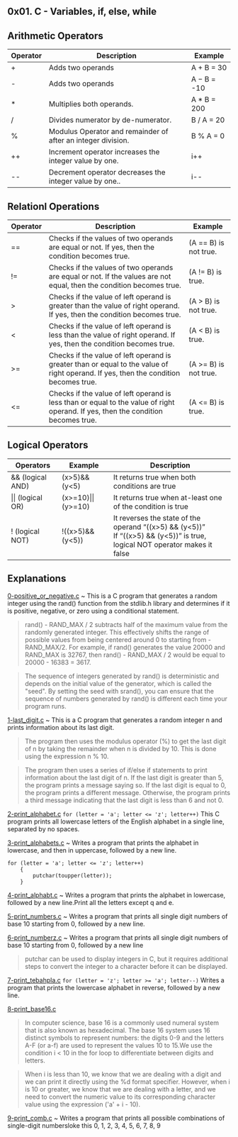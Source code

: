 ## 0x01. C - Variables, if, else, while

## Arithmetic Operators
| Operator | Description | Example |
| --------------- | --------------- | --------------- |
| + | Adds two operands | A + B = 30 |
| - | Adds two operands |  A − B = -10 |
| * | Multiplies both operands. |  A * B = 200 |
| / | Divides numerator by de-numerator. | B / A = 20 |
| % | Modulus Operator and remainder of after an integer division. | B % A = 0 |
| ++ | Increment operator increases the integer value by one. | i++ |
| -- | Decrement operator decreases the integer value by one.. |i-- |

## Relationl Operations
| Operator	| Description	| Example |
| --------------- | --------------- | --------------- |
| ==	| Checks if the values of two operands are equal or not. If yes, then the condition becomes true.	| (A == B) is not true. |
| != | Checks if the values of two operands are equal or not. If the values are not equal, then the condition becomes true.	| (A != B) is true. |
| > | Checks if the value of left operand is greater than the value of right operand. If yes, then the condition becomes true. |	(A > B) is not true. |
| <	| Checks if the value of left operand is less than the value of right operand. If yes, then the condition becomes true. |	(A < B) is true. |
| >= | Checks if the value of left operand is greater than or equal to the value of right operand. If yes, then the condition becomes true.	| (A >= B) is not true. |
| <= | Checks if the value of left operand is less than or equal to the value of right operand. If yes, then the condition becomes true.	| (A <= B) is true. |

## Logical Operators
| Operators | Example | Description |
| --------------- | --------------- | --------------- |
| && (logical AND) | (x>5)&&(y<5) | It returns true when both conditions are true |
| \|\| (logical OR) | (x>=10)\|\|(y>=10) | It returns true when at-least one of the condition is true |
| ! (logical NOT) | !((x>5)&&(y<5)) | It reverses the state of the operand “((x>5) && (y<5))” <br> If “((x>5) && (y<5))” is true, logical NOT operator makes it false |

## Explanations 
[0-positive_or_negative.c](https://github.com/Darryl-Mbae/alx-low_level_programming/blob/master/0x01-variables_if_else_while/0-positive_or_negative.c) ~ This is a C program that generates a random integer using the rand() function from the stdlib.h library and determines if it is positive, negative, or zero using a conditional statement.
> rand() - RAND_MAX / 2 subtracts half of the maximum value from the randomly generated integer. This effectively shifts the range of possible values from being centered around 0 to starting from -RAND_MAX/2. For example, if rand() generates the value 20000 and RAND_MAX is 32767, then rand() - RAND_MAX / 2 would be equal to 20000 - 16383 = 3617.

> The sequence of integers generated by rand() is deterministic and depends on the initial value of the generator, which is called the "seed". By setting the seed with srand(), you can ensure that the sequence of numbers generated by rand() is different each time your program runs.

[1-last_digit.c](https://github.com/Darryl-Mbae/alx-low_level_programming/blob/master/0x01-variables_if_else_while/1-last_digit.c) ~ This is a C program that generates a random integer n and prints information about its last digit.
> The program then uses the modulus operator (%) to get the last digit of n by taking the remainder when n is divided by 10. This is done using the expression n % 10.

> The program then uses a series of if/else if statements to print information about the last digit of n. If the last digit is greater than 5, the program prints a message saying so. If the last digit is equal to 0, the program prints a different message. Otherwise, the program prints a third message indicating that the last digit is less than 6 and not 0.

[2-print_alphabet.c](https://github.com/Darryl-Mbae/alx-low_level_programming/blob/master/0x01-variables_if_else_while/2-print_alphabet.c) ```for (letter = 'a'; letter <= 'z'; letter++)``` This C program prints all lowercase letters of the English alphabet in a single line, separated by no spaces.

[3-print_alphabets.c](https://github.com/Darryl-Mbae/alx-low_level_programming/blob/master/0x01-variables_if_else_while/3-print_alphabets.c) ~ Writes a program that prints the alphabet in lowercase, and then in uppercase, followed by a new line.
```
for (letter = 'a'; letter <= 'z'; letter++)
	{
		putchar(toupper(letter));
	}
  ```
[4-print_alphabt.c](https://github.com/Darryl-Mbae/alx-low_level_programming/blob/master/0x01-variables_if_else_while/4-print_alphabt.c) ~ Writes a program that prints the alphabet in lowercase, followed by a new line.Print all the letters except q and e.

[5-print_numbers.c](https://github.com/Darryl-Mbae/alx-low_level_programming/blob/master/0x01-variables_if_else_while/5-print_numbers.c) ~ Writes a program that prints all single digit numbers of base 10 starting from 0, followed by a new line.

[6-print_numberz.c](https://github.com/Darryl-Mbae/alx-low_level_programming/blob/master/0x01-variables_if_else_while/6-print_numberz.c) ~ Writes a program that prints all single digit numbers of base 10 starting from 0, followed by a new line
> putchar can be used to display integers in C, but it requires additional steps to convert the integer to a character before it can be displayed.

[7-print_tebahpla.c](https://github.com/Darryl-Mbae/alx-low_level_programming/blob/master/0x01-variables_if_else_while/7-print_tebahpla.c) ```for (letter = 'z'; letter >= 'a'; letter--)``` Writes a program that prints the lowercase alphabet in reverse, followed by a new line.

[8-print_base16.c](https://github.com/Darryl-Mbae/alx-low_level_programming/blob/master/0x01-variables_if_else_while/8-print_base16.c)
> In computer science, base 16 is a commonly used numeral system that is also known as hexadecimal. The base 16 system uses 16 distinct symbols to represent numbers: the digits 0-9 and the letters A-F (or a-f) are used to represent the values 10 to 15.We use the condition i < 10 in the for loop to differentiate between digits and letters.

> When i is less than 10, we know that we are dealing with a digit and we can print it directly using the %d format specifier. However, when i is 10 or greater, we know that we are dealing with a letter, and we need to convert the numeric value to its corresponding character value using the expression ('a' + i - 10).

[9-print_comb.c](https://github.com/Darryl-Mbae/alx-low_level_programming/blob/master/0x01-variables_if_else_while/9-print_comb.c) ~ Writes a program that prints all possible combinations of single-digit numbersloke this 0, 1, 2, 3, 4, 5, 6, 7, 8, 9

